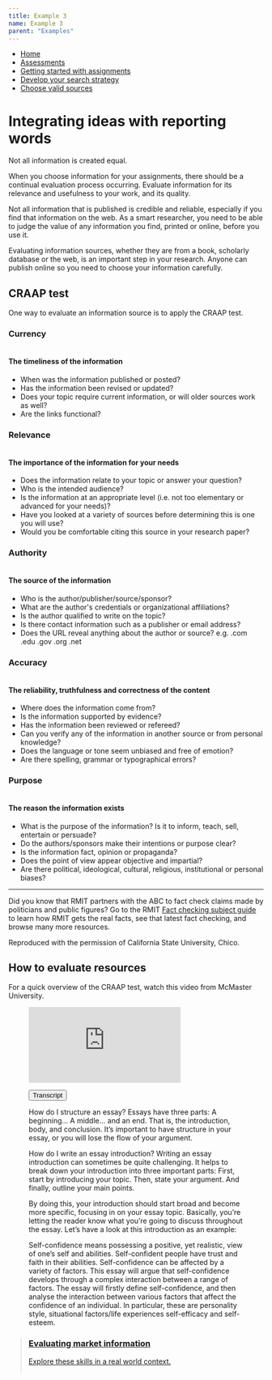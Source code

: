```yaml
---
title: Example 3
name: Example 3
parent: "Examples"
---
```

<ul class="breadcrumbs">
	<li><a href="/design-system/" tabindex="-1">Home</a></li>
	<li><a href="" tabindex="-1">Assessments</a></li>
	<li><a href="" tabindex="-1">Getting started with assignments</a></li>
	<li><a href="" tabindex="-1">Develop your search strategy</a></li>
	<li><a href="" tabindex="-1">Choose valid sources</a></li>
</ul>
<a id="main-content"></a>
<h1 class="margin-top-zero">Integrating ideas with reporting words</h1>
<p class="lead">Not all information is created equal.</p>
<p>When you choose information for your assignments, there should be a continual evaluation process occurring. Evaluate information for its relevance and usefulness to your work, and its quality.</p>
<p>Not all information that is published is credible and reliable, especially if you find that information on the web. As a smart researcher, you need to be able to judge the value of any information you find, printed or online, before you use it.</p>
<p>Evaluating information sources, whether they are from a book, scholarly database or the web, is an important step in your research. Anyone can publish online so you need to choose your information carefully.</p>
<h2>CRAAP test</h2>
<p>One way to evaluate an information source is to apply the CRAAP test.</p>
<h3>Currency</h3>
<figure class="float-right hide-sm image-sm">
    <img alt="" src="https://learninglab.rmit.edu.au/sites/default/files/01_craap_currency.png" />
</figure>
<h4 class="margin-top-sm">The timeliness of the information</h4>
<ul>
	<li>When was the information published or posted?</li>
	<li>Has the information been revised or updated?</li>
	<li>Does your topic require current information, or will older sources work as well?</li>
	<li>Are the links functional?</li>
</ul>
<h3>Relevance</h3>
<figure class="float-right hide-sm image-sm">
    <img alt="" src="https://learninglab.rmit.edu.au/sites/default/files/02_craap_relevance.png" />
</figure>
<h4 class="margin-top-sm">The importance of the information for your needs</h4>
<ul>
	<li>Does the information relate to your topic or answer your question?</li>
	<li>Who is the intended audience?</li>
	<li>Is the information at an appropriate level (i.e. not too elementary or advanced for your needs)?</li>
	<li>Have you looked at a variety of sources before determining this is one you will use?</li>
	<li>Would you be comfortable citing this source in your research paper?</li>
</ul>
<h3>Authority</h3>
<figure class="float-right hide-sm image-sm">
    <img alt="" src="https://learninglab.rmit.edu.au/sites/default/files/03_craap_authority.png" />
</figure>
<h4 class="margin-top-sm">The source of the information</h4>
<ul>
	<li>Who is the author/publisher/source/sponsor?</li>
	<li>What are the author's credentials or organizational affiliations?</li>
	<li>Is the author qualified to write on the topic?</li>
	<li>Is there contact information such as a publisher or email address?</li>
	<li>Does the URL reveal anything about the author or source? e.g. .com .edu .gov .org .net</li>
</ul>
<h3>Accuracy</h3>
<figure class="float-right hide-sm image-sm">
    <img alt="" src="https://learninglab.rmit.edu.au/sites/default/files/04_craap_accuracy.png">
</figure>
<h4 class="margin-top-sm">The reliability, truthfulness and correctness of the content</h4>
<ul>
	<li>Where does the information come from?</li>
	<li>Is the information supported by evidence?</li>
	<li>Has the information been reviewed or refereed?</li>
	<li>Can you verify any of the information in another source or from personal knowledge?</li>
	<li>Does the language or tone seem unbiased and free of emotion?</li>
	<li>Are there spelling, grammar or typographical errors?</li>
</ul>
<h3>Purpose</h3>
<figure class="float-right hide-sm image-sm">
    <img alt="" src="https://learninglab.rmit.edu.au/sites/default/files/05_craap_purpose.png">
</figure>
<h4 class="margin-top-sm">The reason the information exists</h4>
<ul>
	<li>What is the purpose of the information? Is it to inform, teach, sell, entertain or persuade?</li>
	<li>Do the authors/sponsors make their intentions or purpose clear?</li>
	<li>Is the information fact, opinion or propaganda?</li>
	<li>Does the point of view appear objective and impartial?</li>
	<li>Are there political, ideological, cultural, religious, institutional or personal biases?</li>
</ul>
<hr />
<p>Did you know that RMIT partners with the ABC to fact check claims made by politicians and public figures? Go to the RMIT <a href="https://rmit.libguides.com/factchecking" target="_blank">Fact checking subject guide</a> to learn how RMIT gets the real facts, see that latest fact checking, and browse many more resources.</p>
<p>Reproduced with the permission of California State University, Chico.</p>
<h2>How to evaluate resources</h2>
<p>For a quick overview of the CRAAP test, watch this video from McMaster University.</p>
<figure class="video">
    <div class="responsive-video"><iframe src="https://www.youtube.com/embed/_M1-aMCJHFg" frameborder="0" allowfullscreen=""></iframe></div>
<!-- START accordion item -->
<div class="accordion-item transcript">
    <p class="accordion-header" id="Transcript-headingTwo">
      <button class="accordion-button collapsed" type="button" data-bs-toggle="collapse" data-bs-target="#Transcript-collapseTwo" aria-expanded="false" aria-controls="Transcript-collapseTwo">
        Transcript
      </button>
    </p>
    <div id="Transcript-collapseTwo" class="accordion-collapse collapse" aria-labelledby="Transcript-headingTwo">
      <div class="accordion-body">
<p>How do I structure an essay? Essays have three parts: A beginning... A middle... and an end. That is, the introduction, body, and conclusion. It’s important to have structure in your essay, or you will lose the flow of your argument.</p>
<p>How do I write an essay introduction? Writing an essay introduction can sometimes be quite challenging. It helps to break down your introduction into three important parts: First, start by introducing your topic. Then, state your argument. And finally, outline your main points.</p>
<p>By doing this, your introduction should start broad and become more specific, focusing in on your essay topic. Basically, you’re letting the reader know what you’re going to discuss throughout the essay. Let’s have a look at this introduction as an example:</p>
<p>Self-confidence means possessing a positive, yet realistic, view of one’s self and abilities. Self-confident people have trust and faith in their abilities. Self-confidence can be affected by a variety of factors. This essay will argue that self-confidence develops through a complex interaction between a range of factors. The essay will firstly define self-confidence, and then analyse the interaction between various factors that affect the confidence of an individual. In particular, these are personality style, situational factors/life experiences self-efficacy and self-esteem.</p>
        </div>
      </div>
</div>
<!-- END accordion item -->
</figure>
<!-- END video -->
<blockquote class="complex">
	<a href="../../visual/links">
        <div class="content">
            <h3>Evaluating market information</h3>
            <p>Explore these skills in a real world context.</p>
        </div>
        <div class="icon-wrap"><img src="../../images/icon-llcc-large.svg" alt="" /></div>
    </a>
</blockquote>
<!-- END blockquote -->